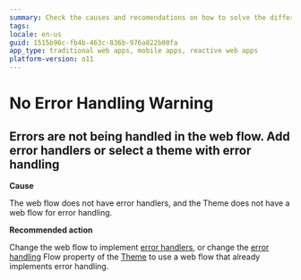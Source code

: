 ```yaml
---
summary: Check the causes and recomendations on how to solve the different No Error Handling TrueChange warnings.
tags:
locale: en-us
guid: 1515b96c-fb4b-463c-836b-976a822b00fa
app_type: traditional web apps, mobile apps, reactive web apps
platform-version: o11
---
```


# No Error Handling Warning

## Errors are not being handled in the web flow. Add error handlers or select a theme with error handling

**Cause**

The web flow does not have error handlers, and the Theme does not have a web flow for error handling.

**Recommended action**

Change the web flow to implement [error handlers](../../../ref/lang/auto/Class.Exception%20Handler.final.md), or change the [error handling](../../../develop/logic/exceptions/handling-mechanism.md) Flow property of the [Theme](../../../develop/ui/look-feel/themes.md) to use a web flow that already implements error handling.
